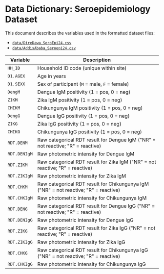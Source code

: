 # Data Dictionary: Seroepidemiology Dataset

This document describes the variables used in the formatted dataset files:
- [`data/DireDawa_SeroEpi24.csv`](../data/DireDawa_SeroEpi24.csv)
- [`data/AddisAbaba_Seroepi24.csv`](../data/AddisAbaba_Seroepi24.csv)


| Variable       | Description |
|----------------|-------------|
| `HH_ID`        | Household ID code (unique within site) |
| `D1.AGEX`      | Age in years |
| `D1.SEXX`      | Sex of participant (`M` = male, `F` = female) |
| `DengM`        | Dengue IgM positivity (1 = pos, 0 = neg) |
| `ZIKM`         | Zika IgM positivity  (1 = pos, 0 = neg) |
| `CHIKM`        | Chikungunya IgM positivity  (1 = pos, 0 = neg) |
| `DengG`        | Dengue IgG positivity  (1 = pos, 0 = neg) |
| `ZIKG`         | Zika IgG positivity  (1 = pos, 0 = neg) |
| `CHIKG`        | Chikungunya IgG positivity  (1 = pos, 0 = neg) |
| `RDT.DENM`     | Raw categorical RDT result for Dengue IgM ("NR" = not reactive; "R" = reactive)|
| `RDT.DENIgM`   | Raw photometric intensity for Dengue IgM |
| `RDT.ZIKM`     | Raw categorical RDT result for Zika IgM  ("NR" = not reactive; "R" = reactive)|
| `RDT.ZIKIgM`   | Raw photometric intensity for Zika IgM |
| `RDT.CHKM`     | Raw categorical RDT result for Chikungunya IgM  ("NR" = not reactive; "R" = reactive)|
| `RDT.CHKIgM`   | Raw photometric intensity for Chikungunya IgM |
| `RDT.DENG`     | Raw categorical RDT result for Dengue IgG  ("NR" = not reactive; "R" = reactive)|
| `RDT.DENIgG`   | Raw photometric intensity for Dengue IgG |
| `RDT.ZIKG`     | Raw categorical RDT result for Zika IgG  ("NR" = not reactive; "R" = reactive)|
| `RDT.ZIKIgG`   | Raw photometric intensity for Zika IgG |
| `RDT.CHKG`     | Raw categorical RDT result for Chikungunya IgG  ("NR" = not reactive; "R" = reactive)|
| `RDT.CHKIgG`   | Raw photometric intensity for Chikungunya IgG |
